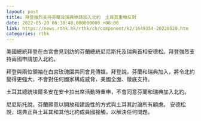 ```yaml
---
layout: post
title: 拜登強烈支持芬蘭及瑞典申請加入北約　土耳其重申反對
date: 2022-05-20 06:38:48.000000000 +08:00
link: https://news.rthk.hk/rthk/ch/component/k2/1649354-20220520.htm
categories: rthk
---
```


美國總統拜登在白宮會見到訪的芬蘭總統尼尼斯托及瑞典首相安德松。拜登強烈支持兩國申請加入北約。

拜登與兩位領袖在白宮玫瑰園共同會見傳媒。拜登說，芬蘭和瑞典加入，將令北約變得更強大，不會對任何國家構成威脅，美國全面、徹底支持。

土耳其總統埃爾多安在安卡拉出席活動時重申，不會同意芬蘭和瑞典加入北約。

尼尼斯托說，芬蘭願意以開放和建設性的方式與土耳其討論所有顧慮。 安德松說，瑞典正與土耳其和其他北約成員國接觸，以解決任何問題。
